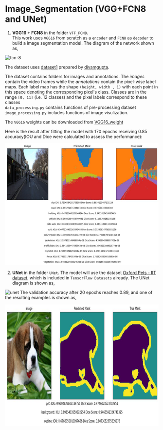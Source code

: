 # Image_Segmentation (VGG+FCN8 and UNet)
1. **VGG16 + FCN8** in the folder `VFF_FCN8`. <br>
This work uses `VGG16` from scratch as a `encoder` and `FCN8` as `decoder` to build a image segmentation model. The diagram of the network shown as,
<p float="left">
  <img src='https://drive.google.com/uc?export=view&id=1lrqB4YegV8jXWNfyYAaeuFlwXIc54aRP' alt='fcn-8' width="1200" height="400">
</p>

The dataset uses [dataset1](https://drive.google.com/file/d/0B0d9ZiqAgFkiOHR1NTJhWVJMNEU/view?usp=sharing) prepared by [divamgupta](https://github.com/divamgupta/image-segmentation-keras).<br>

The dataset contains folders for images and annotations. The *images* contain the video frames while the *annotations* contain the pixel-wise label maps. Each label map has the shape `(height, width , 1)` with each point in this space denoting the corresponding pixel's class. Classes are in the range `[0, 11]` (i.e. 12 classes) and the pixel labels correspond to these classes<br>
`data_processing.py` contains functions of pre-processing dataset<br>
`image_processing.py` includes functions of image visulization.


The `VGG16` weights can be downloaded from [VGG16_weight](https://github.com/fchollet/deep-learning-models/releases/download/v0.1/vgg16_weights_tf_dim_ordering_tf_kernels_notop.h5)

Here is the result after fitting the model with 170 epochs receiving 0.85 accuracy(IOU and Dice were calculated to assess the performance):
<p float="left">
  <img src='./VGG_FCN8/result.jpg' width="800" height="400"/>
</p>

2. **UNet** in the folder `UNet`.
The model will use the dataset [Oxford Pets - IIT dataset](https://www.robots.ox.ac.uk/~vgg/data/pets/), which is included in `TensorFlow Datasets` already. The UNet diagram is shown as, 
<img src='https://drive.google.com/uc?export=view&id=1BeQSKL2Eq6Fw9iRXsN1hgunY-CS2nH7V' alt='unet' width="1200" height="500">
The validation accuracy after 20 epochs reaches 0.89, and one of the resulting examples is shown as,<br>
<p float="left">
  <img src='./UNet/result.jpg' width="800" height="400"/>
</p>

